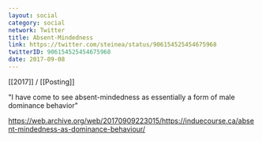 ```yaml
---
layout: social
category: social
network: Twitter
title: Absent-Mindedness
link: https://twitter.com/steinea/status/906154525454675968
twitterID: 906154525454675968
date: 2017-09-08
---
```


[[2017]] / [[Posting]]

"I have come to see absent-mindedness as essentially a form of male dominance behavior"

<https://web.archive.org/web/20170909223015/https://induecourse.ca/absent-mindedness-as-dominance-behaviour/>
